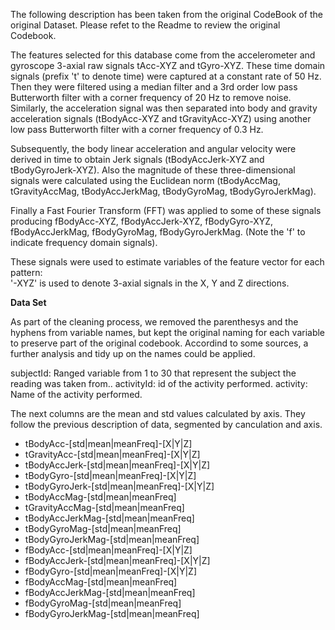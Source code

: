 The following description has been taken from the original CodeBook of the original Dataset. Please refet to the Readme to review the original Codebook.

The features selected for this database come from the accelerometer and gyroscope 3-axial raw signals tAcc-XYZ and tGyro-XYZ. These time domain signals (prefix 't' to denote time) were captured at a constant rate of 50 Hz. Then they were filtered using a median filter and a 3rd order low pass Butterworth filter with a corner frequency of 20 Hz to remove noise. Similarly, the acceleration signal was then separated into body and gravity acceleration signals (tBodyAcc-XYZ and tGravityAcc-XYZ) using another low pass Butterworth filter with a corner frequency of 0.3 Hz.

Subsequently, the body linear acceleration and angular velocity were derived in time to obtain Jerk signals (tBodyAccJerk-XYZ and tBodyGyroJerk-XYZ). Also the magnitude of these three-dimensional signals were calculated using the Euclidean norm (tBodyAccMag, tGravityAccMag, tBodyAccJerkMag, tBodyGyroMag, tBodyGyroJerkMag).

Finally a Fast Fourier Transform (FFT) was applied to some of these signals producing fBodyAcc-XYZ, fBodyAccJerk-XYZ, fBodyGyro-XYZ, fBodyAccJerkMag, fBodyGyroMag, fBodyGyroJerkMag. (Note the 'f' to indicate frequency domain signals).

These signals were used to estimate variables of the feature vector for each pattern:  
'-XYZ' is used to denote 3-axial signals in the X, Y and Z directions.

**Data Set**

As part of the cleaning process, we removed the parenthesys and the hyphens from variable names, but kept the original naming for each variable to preserve part of the original codebook. Accordind to some sources, a further analysis and tidy up on the names could be applied.

subjectId: Ranged variable from 1 to 30 that represent the subject the reading was taken from..
activityId: id of the activity performed.
activity: Name of the activity performed.

The next columns are the mean and std values calculated by axis. They follow the previous description of data, segmented by canculation and axis.

- tBodyAcc-[std|mean|meanFreq]-[X|Y|Z]
- tGravityAcc-[std|mean|meanFreq]-[X|Y|Z]
- tBodyAccJerk-[std|mean|meanFreq]-[X|Y|Z]
- tBodyGyro-[std|mean|meanFreq]-[X|Y|Z]
- tBodyGyroJerk-[std|mean|meanFreq]-[X|Y|Z]
- tBodyAccMag-[std|mean|meanFreq]
- tGravityAccMag-[std|mean|meanFreq]
- tBodyAccJerkMag-[std|mean|meanFreq]
- tBodyGyroMag-[std|mean|meanFreq]
- tBodyGyroJerkMag-[std|mean|meanFreq]
- fBodyAcc-[std|mean|meanFreq]-[X|Y|Z]
- fBodyAccJerk-[std|mean|meanFreq]-[X|Y|Z]
- fBodyGyro-[std|mean|meanFreq]-[X|Y|Z]
- fBodyAccMag-[std|mean|meanFreq]
- fBodyAccJerkMag-[std|mean|meanFreq]
- fBodyGyroMag-[std|mean|meanFreq]
- fBodyGyroJerkMag-[std|mean|meanFreq]
